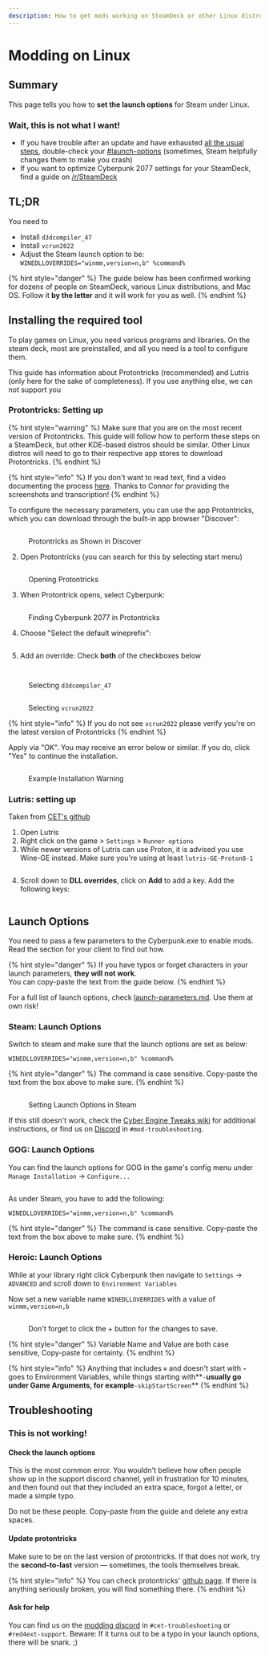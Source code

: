 ```yaml
---
description: How to get mods working on SteamDeck or other Linux distros
---
```


# Modding on Linux

## Summary

This page tells you how to **set the launch options** for Steam under Linux.&#x20;

### Wait, this is not what I want!

* If you have trouble after an update and have exhausted [all the usual steps](../user-guide-troubleshooting/users-troubleshooting-after-a-game-update.md), double-check your [#launch-options](modding-on-linux.md#launch-options "mention") (sometimes, Steam helpfully changes them to make you crash)
* If you want to optimize Cyberpunk 2077 settings for your SteamDeck, find a guide on [/r/SteamDeck](https://www.reddit.com/r/SteamDeck/)

## TL;DR

You need to&#x20;

* Install `d3dcompiler_47`
* Install `vcrun2022`
* Adjust the Steam launch option to be:\
  `WINEDLLOVERRIDES="winmm,version=n,b" %command%`

{% hint style="danger" %}
The guide below has been confirmed working for dozens of people on SteamDeck, various Linux distributions, and Mac OS. Follow it **by the letter** and it will work for you as well.
{% endhint %}

## Installing the required tool

To play games on Linux, you need various programs and libraries. On the steam deck, most are preinstalled, and all you need is a tool to configure them.

This guide has information about Protontricks (recommended) and Lutris (only here for the sake of completeness). If you use anything else, we can not support you

### Protontricks: Setting up

{% hint style="warning" %}
Make sure that you are on the most recent version of Protontricks. This guide will follow how to perform these steps on a SteamDeck, but other KDE-based distros should be similar. Other Linux distros will need to go to their respective app stores to download Protontricks.
{% endhint %}

{% hint style="info" %}
If you don't want to read text, find a video documenting the process [here](https://youtu.be/CYKCOBaZpBU?t=110). Thanks to Connor for providing the screenshots and transcription!
{% endhint %}

To configure the necessary parameters, you can use the app Protontricks, which you can download through the built-in app browser "Discover":&#x20;

<figure><img src="../../.gitbook/assets/linux_modding_proton_1.png" alt=""><figcaption><p>Protontricks as Shown in Discover</p></figcaption></figure>

2. Open Protontricks (you can search for this by selecting start menu)

<figure><img src="../../.gitbook/assets/linux_modding_protontricks_2.png" alt=""><figcaption><p>Opening Protontricks</p></figcaption></figure>

3. When Protontrick opens, select Cyberpunk:

<figure><img src="../../.gitbook/assets/linux_modding_3.png" alt=""><figcaption><p>Finding Cyberpunk 2077 in Protontricks</p></figcaption></figure>

4. Choose "Select the default wineprefix":

<figure><img src="../../.gitbook/assets/linux_modding_4.png" alt=""><figcaption></figcaption></figure>

5. Add an override: Check **both** of the checkboxes below

<figure><img src="../../.gitbook/assets/protontricks_dll_1.png" alt=""><figcaption></figcaption></figure>

<figure><img src="../../.gitbook/assets/protontricks_dll_2.png" alt=""><figcaption><p>Selecting <code>d3dcompiler_47</code></p></figcaption></figure>

<figure><img src="../../.gitbook/assets/protontricks_dll_3.png" alt=""><figcaption><p>Selecting <code>vcrun2022</code></p></figcaption></figure>

{% hint style="info" %}
If you do not see `vcrun2022` please verify you're on the latest version of Protontricks
{% endhint %}

Apply via "OK". You may receive an error below or similar. If you do, click "Yes" to continue the installation.

<figure><img src="../../.gitbook/assets/vc_run.png" alt=""><figcaption><p>Example Installation Warning</p></figcaption></figure>

### Lutris: setting up

Taken from [CET's github](https://github.com/maximegmd/CyberEngineTweaks/issues/821)

1. Open Lutris
2. Right click on the game > `Settings` > `Runner options`
3. While newer versions of Lutris can use Proton, it is advised you use Wine-GE instead. Make sure you're using at least `lutris-GE-Proton8-1`

<figure><img src="../../.gitbook/assets/image (118).png" alt=""><figcaption></figcaption></figure>

4. Scroll down to **DLL overrides**, click on **Add** to add a key. Add the following keys:

<figure><img src="../../.gitbook/assets/image (119).png" alt=""><figcaption></figcaption></figure>

## Launch Options

You need to pass a few parameters to the Cyberpunk.exe to enable mods. Read the section for your client to find out how.

{% hint style="danger" %}
If you have typos or forget characters in your launch parameters, **they will not work**. \
You can copy-paste the text from the guide below.
{% endhint %}

For a full list of launch options, check [launch-parameters.md](the-cyberpunk-2077-game-directory/launch-parameters.md "mention"). Use them at own risk!

### Steam: Launch Options

Switch to steam and make sure that the launch options are set as below:

```
WINEDLLOVERRIDES="winmm,version=n,b" %command%
```

{% hint style="danger" %}
The command is case sensitive. Copy-paste the text from the box above to make sure.
{% endhint %}

<figure><img src="../../.gitbook/assets/linux_modding_8.png" alt=""><figcaption><p>Setting Launch Options in Steam</p></figcaption></figure>

If this still doesn't work, check the [Cyber Engine Tweaks wiki](https://app.gitbook.com/s/-MP5jWcLZLbbbzO-\_ua1-887967055/getting-started/installing) for additional instructions, or find us on [Discord](https://discord.gg/redmodding) in `#mod-troubleshooting`.

### GOG: Launch Options

You can find the launch options for GOG in the game's config menu under `Manage Installation` -> `Configure...`

<figure><img src="../../.gitbook/assets/gog_set_launch_args.png" alt=""><figcaption></figcaption></figure>

As under Steam, you have to add the following:

```
WINEDLLOVERRIDES="winmm,version=n,b" %command%
```

{% hint style="danger" %}
The command is case sensitive. Copy-paste the text from the box above to make sure.
{% endhint %}

### Heroic: Launch Options

While at your library right click Cyberpunk then navigate to `Settings` -> `ADVANCED` and scroll down to `Environment Variables` &#x20;

Now set a new variable name `WINEDLLOVERRIDES` with a value of `winmm,version=n,b`

<figure><img src="../../.gitbook/assets/image (389).png" alt=""><figcaption><p>Don't forget to click the + button for the changes to save.</p></figcaption></figure>

{% hint style="danger" %}
Variable Name and Value are both case sensitive, Copy-paste for certainty.
{% endhint %}

{% hint style="info" %}
Anything that includes **`=`** and doesn't start with **`-`** goes to Environment Variables, while things starting with**`-`**usually go under Game Arguments, for example**`-skipStartScreen`**
{% endhint %}

## Troubleshooting

### This is not working!

#### Check the launch options

This is the most common error. You wouldn't believe how often people show up in the support discord channel, yell in frustration for 10 minutes, and then found out that they included an extra space, forgot a letter, or made a simple typo.

Do not be these people. Copy-paste from the guide and delete any extra spaces.

#### Update protontricks

Make sure to be on the last version of protontricks. If that does not work, try the **second-to-last** version — sometimes, the tools themselves break.

{% hint style="info" %}
You can check protontricks' [github page](https://github.com/Matoking/protontricks/issues). If there is anything seriously broken, you will find something there.
{% endhint %}

#### Ask for help

You can find us on the [modding discord](https://discord.gg/redmodding) in `#cet-troubleshooting` or `#red4ext-support`. Beware: If it turns out to be a typo in your launch options, there will be snark. ;)&#x20;

